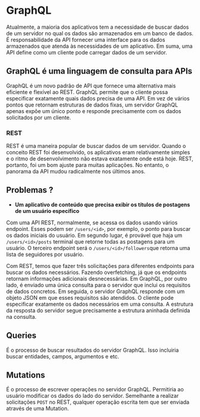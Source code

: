 # GraphQL

Atualmente, a maioria dos aplicativos tem a necessidade de buscar dados de um servidor no qual os dados são armazenados em um banco de dados. É responsabilidade da API fornecer uma interface para os dados armazenados que atenda às necessidades de um aplicativo.
Em suma, uma API define como um cliente pode carregar dados de um servidor.


## GraphQL é uma linguagem de consulta para APIs 

GraphQL é um novo padrão de API que fornece uma alternativa mais eficiente e flexível ao REST.
GraphQL permite que o cliente possa especificar exatamente quais dados precisa de uma API. Em vez de vários pontos que retornam estruturas de dados fixas, um servidor GraphQL apenas expõe um único ponto e responde precisamente com os dados solicitados por um cliente.

### REST

REST é uma maneira popular de buscar dados de um servidor. Quando o conceito REST foi desenvolvido, os aplicativos eram relativamente simples e o ritmo de desenvolvimento não estava exatamente onde está hoje. REST, portanto, foi um bom ajuste para muitas aplicações. No entanto, o panorama da API mudou radicalmente nos últimos anos.

## Problemas ?

- **Um aplicativo de conteúdo que precisa exibir os títulos de postagens de um usuário específico**

Com uma API REST, normalmente, se acessa os dados usando vários endpoint.
Esses podem ser  `/users/<id>`, por exemplo, o ponto para buscar os dados iniciais do usuário.
Em segundo lugar, é provável que haja um `/users/<id>/posts` terminal que retorne todas as postagens 
para um usuário. O terceiro endpoint será o `/users/<id>/followers`que retorna uma lista de seguidores por usuário.

Com REST, temos que fazer três solicitações para diferentes endpoints para buscar os dados necessários. Fazendo 
overfetching, já que os endpoints retornam informações adicionais desnecessárias.
Em GraphQL, por outro lado, é enviado uma única consulta para o servidor que inclui os requisitos de 
dados concretos. Em seguida, o servidor GraphQL responde com um objeto JSON em que esses requisitos são atendidos.
O cliente pode especificar exatamente os dados necessários em uma consulta. A estrutura da resposta do servidor 
segue precisamente a estrutura aninhada definida na consulta.

## Queries 

É o processo de buscar resultados do servidor GraphQL. Isso incluiria buscar entidades, campos, argumentos e etc.

## Mutations 

É o processo de escrever operações no servidor GraphQL. Permitiria ao usuário modificar os dados do lado do servidor.
Semelhante a realizar solicitações `POST` no REST, qualquer operação escrita tem que ser enviada através de uma Mutation.



